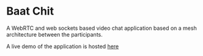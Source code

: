 # Baat Chit

A WebRTC and web sockets based video chat application based on a mesh architecture between the participants.

A live demo of the application is hosted [here](https://baat-chit-client.onrender.com)
